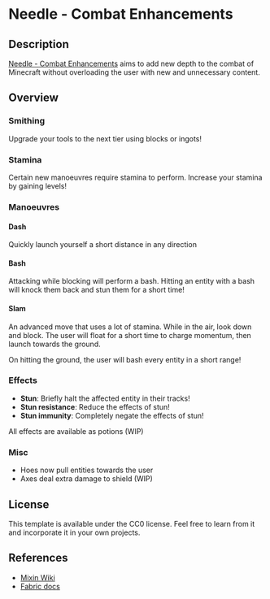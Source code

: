 # Needle - Combat Enhancements

## Description

[Needle - Combat Enhancements](https://github.com/Eonzenex/needle-combat-enhancements) aims to add new depth to the combat of Minecraft
without overloading the user with new and unnecessary content.

## Overview

### Smithing
Upgrade your tools to the next tier using blocks or ingots!

### Stamina
Certain new manoeuvres require stamina to perform. Increase your stamina by gaining levels!

### Manoeuvres
#### Dash
Quickly launch yourself a short distance in any direction

#### Bash
Attacking while blocking will perform a bash. Hitting an entity with a bash will knock them back and stun them for a short time!

#### Slam
An advanced move that uses a lot of stamina. While in the air, look down and block. The user will float for a short time to charge momentum, then launch towards the ground.

On hitting the ground, the user will bash every entity in a short range!

### Effects
  * **Stun**: Briefly halt the affected entity in their tracks!
  * **Stun resistance**: Reduce the effects of stun!
  * **Stun immunity**: Completely negate the effects of stun!

All effects are available as potions (WIP)

### Misc
* Hoes now pull entities towards the user
* Axes deal extra damage to shield (WIP)

## License
This template is available under the CC0 license. Feel free to learn from it and incorporate it in your own projects.


## References
* [Mixin Wiki](https://github.com/SpongePowered/Mixin/wiki)
* [Fabric docs](https://fabricmc.net/wiki/tutorial:setup)